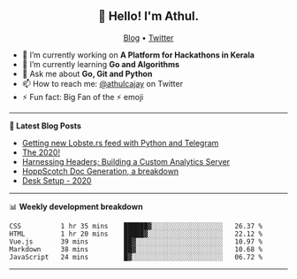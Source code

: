 <h2 align="center">👋 Hello! I'm Athul.</h2>
<p align="center">
  <a href="https://blog.athulcyriac.xyz">Blog</a> •
  <a href="https://twitter.com/athulcajay">Twitter</a>
</p>


- 🔭 I’m currently working on **A Platform for Hackathons in Kerala**
- 🌱 I’m currently learning **Go and Algorithms**
- 💬 Ask me about **Go, Git and Python**
- 📫 How to reach me: [@athulcajay](https://twitter.com/athulcajay) on Twitter
- ⚡ Fun fact: Big Fan of the :zap: emoji

-------

**📝 Latest Blog Posts**

<!-- BLOG-POST-LIST:START -->
- [Getting new Lobste.rs feed with Python and Telegram](https://blog.athulcyriac.xyz/lobsters_feed/)
- [The 2020!](https://blog.athulcyriac.xyz/2020/)
- [Harnessing Headers; Building a Custom Analytics Server](https://blog.athulcyriac.xyz/analytics_from_scratch/)
- [HoppScotch Doc Generation, a breakdown](https://blog.athulcyriac.xyz/hopp-gen/)
- [Desk Setup - 2020](https://blog.athulcyriac.xyz/desk-2020/)
<!-- BLOG-POST-LIST:END -->

-------

📊 **Weekly development breakdown**
<!--START_SECTION:waka-->
```text
CSS          1 hr 35 mins    ██████▓░░░░░░░░░░░░░░░░░░   26.37 % 
HTML         1 hr 20 mins    █████▓░░░░░░░░░░░░░░░░░░░   22.12 % 
Vue.js       39 mins         ██▓░░░░░░░░░░░░░░░░░░░░░░   10.97 % 
Markdown     38 mins         ██▓░░░░░░░░░░░░░░░░░░░░░░   10.68 % 
JavaScript   24 mins         █▓░░░░░░░░░░░░░░░░░░░░░░░   06.72 % 
```
<!--END_SECTION:waka-->

-------
